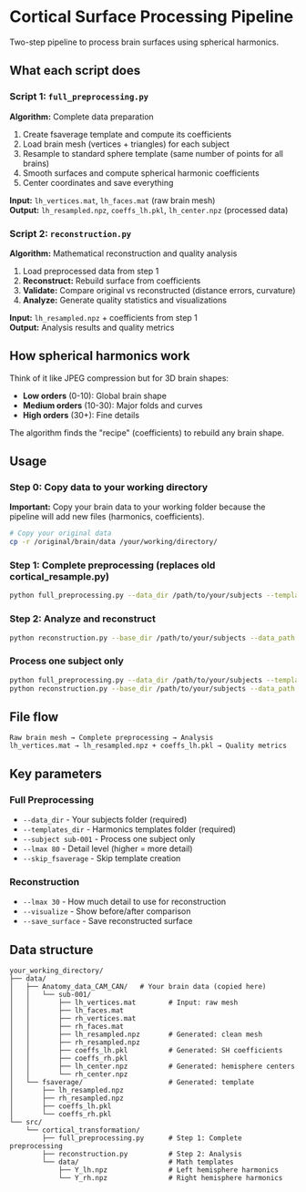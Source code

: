 # Cortical Surface Processing Pipeline

Two-step pipeline to process brain surfaces using spherical harmonics.

## What each script does

### Script 1: `full_preprocessing.py`
**Algorithm:** Complete data preparation
1. Create fsaverage template and compute its coefficients
2. Load brain mesh (vertices + triangles) for each subject
3. Resample to standard sphere template (same number of points for all brains)
4. Smooth surfaces and compute spherical harmonic coefficients
5. Center coordinates and save everything

**Input:** `lh_vertices.mat`, `lh_faces.mat` (raw brain mesh)  
**Output:** `lh_resampled.npz`, `coeffs_lh.pkl`, `lh_center.npz` (processed data)

### Script 2: `reconstruction.py` 
**Algorithm:** Mathematical reconstruction and quality analysis
1. Load preprocessed data from step 1
2. **Reconstruct:** Rebuild surface from coefficients 
3. **Validate:** Compare original vs reconstructed (distance errors, curvature)
4. **Analyze:** Generate quality statistics and visualizations

**Input:** `lh_resampled.npz` + coefficients from step 1  
**Output:** Analysis results and quality metrics

## How spherical harmonics work

Think of it like JPEG compression but for 3D brain shapes:
- **Low orders** (0-10): Global brain shape
- **Medium orders** (10-30): Major folds and curves  
- **High orders** (30+): Fine details

The algorithm finds the "recipe" (coefficients) to rebuild any brain shape.

## Usage

### Step 0: Copy data to your working directory
**Important:** Copy your brain data to your working folder because the pipeline will add new files (harmonics, coefficients).

```bash
# Copy your original data
cp -r /original/brain/data /your/working/directory/
```

### Step 1: Complete preprocessing (replaces old cortical_resample.py)
```bash
python full_preprocessing.py --data_dir /path/to/your/subjects --templates_dir /path/to/templates
```

### Step 2: Analyze and reconstruct
```bash
python reconstruction.py --base_dir /path/to/your/subjects --data_path /path/to/templates
```

### Process one subject only
```bash
python full_preprocessing.py --data_dir /path/to/your/subjects --templates_dir /path/to/templates --subject sub-001
python reconstruction.py --base_dir /path/to/your/subjects --data_path /path/to/templates --subject sub-001 --visualize
```

## File flow

```
Raw brain mesh → Complete preprocessing → Analysis
lh_vertices.mat → lh_resampled.npz + coeffs_lh.pkl → Quality metrics
```

## Key parameters

### Full Preprocessing
- `--data_dir` - Your subjects folder (required)
- `--templates_dir` - Harmonics templates folder (required)
- `--subject sub-001` - Process one subject only
- `--lmax 80` - Detail level (higher = more detail)
- `--skip_fsaverage` - Skip template creation

### Reconstruction
- `--lmax 30` - How much detail to use for reconstruction
- `--visualize` - Show before/after comparison
- `--save_surface` - Save reconstructed surface

## Data structure

```
your_working_directory/
├── data/
│   ├── Anatomy_data_CAM_CAN/   # Your brain data (copied here)
│   │   └── sub-001/
│   │       ├── lh_vertices.mat        # Input: raw mesh
│   │       ├── lh_faces.mat  
│   │       ├── rh_vertices.mat
│   │       ├── rh_faces.mat
│   │       ├── lh_resampled.npz       # Generated: clean mesh
│   │       ├── rh_resampled.npz
│   │       ├── coeffs_lh.pkl          # Generated: SH coefficients
│   │       ├── coeffs_rh.pkl
│   │       ├── lh_center.npz          # Generated: hemisphere centers
│   │       └── rh_center.npz
│   └── fsaverage/                     # Generated: template
│       ├── lh_resampled.npz
│       ├── rh_resampled.npz
│       ├── coeffs_lh.pkl
│       └── coeffs_rh.pkl
└── src/
    └── cortical_transformation/
        ├── full_preprocessing.py      # Step 1: Complete preprocessing
        ├── reconstruction.py          # Step 2: Analysis
        └── data/                      # Math templates
            ├── Y_lh.npz               # Left hemisphere harmonics
            └── Y_rh.npz               # Right hemisphere harmonics
```